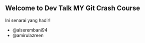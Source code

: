 ## Welcome to Dev Talk MY Git Crash Course

Ini senarai yang hadir!
- @alserembani94
- @amirulazreen